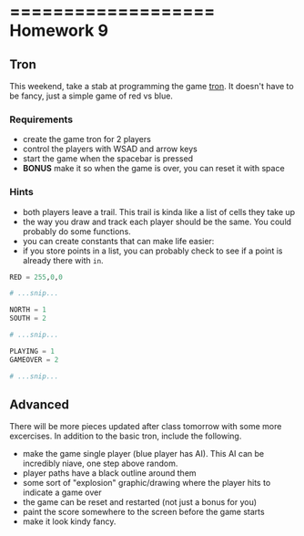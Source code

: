 ===================
Homework 9
===================
Tron
-------------------

This weekend, take a stab at programming the game [tron](http://www.classicgamesarcade.com/game/21670/tron-game.html).  It doesn't have to be fancy, just a simple game of red vs blue.

### Requirements

 * create the game tron for 2 players
 * control the players with WSAD and arrow keys
 * start the game when the spacebar is pressed
 * **BONUS** make it so when the game is over, you can reset it with space

### Hints

 * both players leave a trail.  This trail is kinda like a list of cells they take up
 * the way you draw and track each player should be the same.  You could probably do some functions.
 * you can create constants that can make life easier:
 * if you store points in a list, you can probably check to see if a point is already there with `in`.

```python
RED = 255,0,0

# ...snip...

NORTH = 1
SOUTH = 2

# ...snip...

PLAYING = 1
GAMEOVER = 2

# ...snip...
```
## Advanced

There will be more pieces updated after class tomorrow with some more excercises.  In addition to the basic tron, include the following.

 * make the game single player (blue player has AI).  This AI can be incredibly niave, one step above random.
 * player paths have a black outline around them
 * some sort of "explosion" graphic/drawing where the player hits to indicate a game over
 * the game can be reset and restarted (not just a bonus for you)
 * paint the score somewhere to the screen before the game starts
 * make it look kindy fancy.
